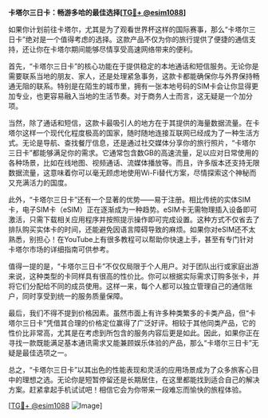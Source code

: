 **卡塔尔三日卡：畅游多哈的最佳选择[[TG💪+ @esim1088](https://t.me/s/esim1088)]**

如果你计划前往卡塔尔，尤其是为了观看世界杯这样的国际赛事，那么“卡塔尔三日卡”绝对是一个值得考虑的选择。这款产品不仅为你的旅行提供了便捷的通信支持，还让你在卡塔尔期间能够尽情享受高速网络带来的便利。

首先，“卡塔尔三日卡”的核心功能在于提供稳定的本地通话和短信服务。无论你是需要联系当地的朋友、家人，还是处理紧急事务，这款卡都能确保你与外界保持畅通无阻的联系。特别是在陌生的城市里，拥有一张本地号码的SIM卡会让你显得更加专业，也更容易融入当地的生活节奏。对于商务人士而言，这无疑是一个加分项。

当然，除了通话和短信，这款卡最吸引人的地方在于其提供的海量数据流量。在卡塔尔这样一个现代化程度极高的国家，随时随地连接互联网已经成为了一种生活方式。无论是导航、查找餐厅信息，还是通过社交媒体分享你的旅行照片，“卡塔尔三日卡”都能够满足你的需求。它通常包含数GB的高速流量，足以应对日常使用的各种场景，比如在线地图、视频通话、流媒体播放等。而且，许多版本还支持无限数据流量，这意味着你可以毫无顾虑地使用Wi-Fi替代方案，尽情探索这个神秘而又充满活力的国度。

此外，“卡塔尔三日卡”还有一个显著的优势——易于注册。相比传统的实体SIM卡，电子SIM卡（eSIM）正在逐渐成为一种趋势。eSIM卡无需物理插入设备即可激活，只需下载相关应用程序并按照提示操作即可完成设置。这种方式不仅省去了排队购买实体卡的时间，还能避免因语言障碍导致的麻烦。如果你对eSIM还不太熟悉，别担心！在YouTube上有很多教程可以帮助你快速上手，甚至有专门针对卡塔尔市场的详细指南可供参考。

值得一提的是，“卡塔尔三日卡”不仅仅局限于个人用户。对于团队出行或家庭出游来说，这种类型的卡同样具有很高的性价比。你可以根据实际需求订购多张卡，并将它们分配给不同的成员使用。这样一来，每个人都可以独立管理自己的通信账户，同时享受到统一的服务质量保障。

最后，我们不得不提到价格因素。虽然市面上有许多种类繁多的卡类产品，但“卡塔尔三日卡”凭借其合理的价格定位赢得了广泛好评。相较于其他同类产品，它的性价比非常高，尤其是在考虑到所包含的服务内容后更是如此。因此，如果你正在寻找一款既能满足基本通讯需求又能兼顾娱乐体验的产品，那么“卡塔尔三日卡”无疑是最佳选项之一。

总之，“卡塔尔三日卡”以其出色的性能表现和灵活的应用场景成为了众多旅客心目中的理想之选。无论你是短暂停留还是长期居住，在这里都能找到适合自己的解决方案。赶紧拿起手机试试吧！相信它会为你带来一段难忘而愉快的旅程体验。

[[TG💪+ @esim1088](https://t.me/s/esim1088) ![Image](https://i.postimg.cc/4NQfJmqS/Snipaste-2025-05-13-00-14-12.png)]